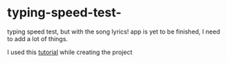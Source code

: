 # typing-speed-test-
typing speed test, but with the song lyrics!
app is yet to be finished, I need to add a lot of things. 

I used this [tutorial](https://www.youtube.com/watch?v=Hg80AjDNnJk) while creating the project
